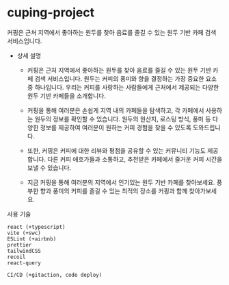 # cuping-project

커핑은 근처 지역에서 좋아하는 원두를 찾아 음료를 즐길 수 있는 원두 기반 카페 검색 서비스입니다.

- 상세 설명
  - 커핑은 근처 지역에서 좋아하는 원두를 찾아 음료를 즐길 수 있는 원두 기반 카페 검색 서비스입니다. 원두는 커피의 풍미와 향을 결정하는 가장 중요한 요소 중 하나입니다. 우리는 커피를 사랑하는 사람들에게 근처에서 제공되는 다양한 원두 기반 카페들을 소개합니다.

  - 커핑을 통해 여러분은 손쉽게 지역 내의 카페들을 탐색하고, 각 카페에서 사용하는 원두의 정보를 확인할 수 있습니다. 원두의 원산지, 로스팅 방식, 풍미 등 다양한 정보를 제공하여 여러분이 원하는 커피 경험을 찾을 수 있도록 도와드립니다.

  - 또한, 커핑은 커피에 대한 리뷰와 평점을 공유할 수 있는 커뮤니티 기능도 제공합니다. 다른 커피 애호가들과 소통하고, 추천받은 카페에서 즐거운 커피 시간을 보낼 수 있습니다.

  - 지금 커핑을 통해 여러분의 지역에서 인기있는 원두 기반 카페를 찾아보세요. 풍부한 향과 풍미의 커피를 즐길 수 있는 최적의 장소를 커핑과 함께 찾아가보세요.

사용 기술
```text
react (+typescript)
vite (+swc)
ESLint (+airbnb)
prettier
tailwindCSS
recoil
react-query

CI/CD (+gitaction, code deploy)
```
